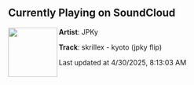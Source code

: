 ## Currently Playing on SoundCloud

[<img align="left" width="100" src="https://i1.sndcdn.com/artworks-zzyqkJF50TFxyizN-jlVYhw-t500x500.jpg">](https://soundcloud.com/jpky/kyotoflip)

**Artist**: JPKy 

**Track**: skrillex - kyoto (jpky flip)

Last updated at 4/30/2025, 8:13:03 AM
